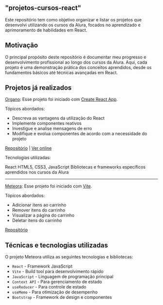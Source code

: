 ## "projetos-cursos-react"

Este repositório tem como objetivo organizar e listar os projetos que desenvolvi utilizando os cursos da Alura, focados no aprendizado e aprimoramento de habilidades em React.

## Motivação
O principal propósito deste repositório é documentar meu progresso e desenvolvimento profissional ao longo dos cursos da Alura. Aqui, cada projeto é uma demonstração prática dos conceitos aprendidos, desde os fundamentos básicos até técnicas avançadas em React.

## Projetos já realizados
<a href="https://organo-react-five-umber.vercel.app/">Organo</a>: Esse projeto foi iniciado com [Create React App](https://github.com/facebook/create-react-app).

Tópicos abordados: 

- Descreva as vantagens da utilização do React
- Implemente componentes reativos
- Investigue e analise mensagens de erro
- Modifique e evolua componentes de acordo com a necessidade do projeto

[Repositório](projetos/organo-react) | [Ver online](https://organo-react-five-umber.vercel.app/)

Tecnologias utilizadas:

React
HTML5, CSS3, JavaScript
Bibliotecas e frameworks específicos aprendidos nos cursos da Alura
<hr>

[Meteora](projetos/react-context-api): Esse projeto foi iniciado com [Vite](https://vitejs.dev/).

Tópicos abordados: 

- Adicionar itens ao carrinho
- Remover itens do carrinho
- Visualizar a página do carrinho
- Deletar itens do carrinho

[Repositório](projetos/react-context-api)

## Técnicas e tecnologias utilizadas
O projeto Meteora utiliza as seguintes tecnologias e bibliotecas:

- `React` - Framework JavaScript
- `Vite` - Build tool para desenvolvimento rápido
- `JavaScript` - Linguagem de programação principal
- `Context API` - Para gerenciamento de estado
- `useReducer` - Para controle de estado
- `useMemo` - Para otimização de desempenho
- `Bootstrap` - Framework de design e componentes
